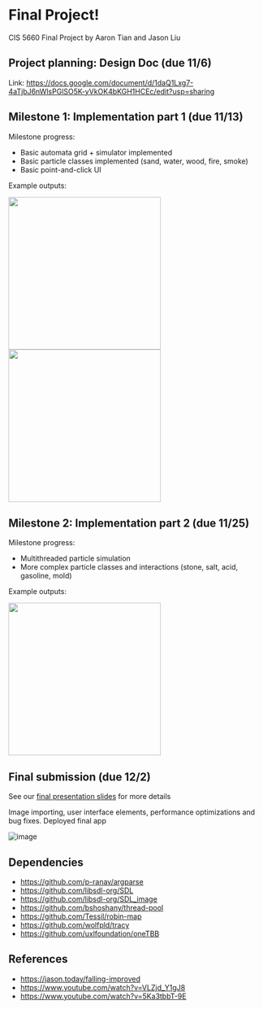 # Final Project!

CIS 5660 Final Project by Aaron Tian and Jason Liu

## Project planning: Design Doc (due 11/6)
Link: https://docs.google.com/document/d/1daQ1Lxg7-4aTjbJ6nWlsPGlSO5K-yVkOK4bKGH1HCEc/edit?usp=sharing

## Milestone 1: Implementation part 1 (due 11/13)
Milestone progress:

- Basic automata grid + simulator implemented
- Basic particle classes implemented (sand, water, wood, fire, smoke)
- Basic point-and-click UI

Example outputs:

<img width="300" src="https://github.com/user-attachments/assets/abdad680-428e-4779-bf47-721ce717f2e9" />

<img width="300" src="https://github.com/user-attachments/assets/62dc16fc-67bb-48ce-9d0e-2dacaba00c25" />

## Milestone 2: Implementation part 2 (due 11/25)
Milestone progress:

- Multithreaded particle simulation
- More complex particle classes and interactions (stone, salt, acid, gasoline, mold)

Example outputs:

<img width="300" src="https://github.com/user-attachments/assets/a07c64d2-65f5-4e70-bcb3-8e7bcd0bcf7f" />

## Final submission (due 12/2)

See our [final presentation slides](https://docs.google.com/presentation/d/1Mpp6Uvk0x8pcWGPioeexmqwVFTy7P4AbijFCnxT4KuA/edit?usp=sharing) for more details

Image importing, user interface elements, performance optimizations and bug fixes. Deployed final app

![image](https://github.com/user-attachments/assets/5cb9b009-80c5-435f-9fe3-6045236abcda)

## Dependencies

* https://github.com/p-ranav/argparse
* https://github.com/libsdl-org/SDL
* https://github.com/libsdl-org/SDL_image
* https://github.com/bshoshany/thread-pool
* https://github.com/Tessil/robin-map
* https://github.com/wolfpld/tracy
* https://github.com/uxlfoundation/oneTBB

## References

* https://jason.today/falling-improved
* https://www.youtube.com/watch?v=VLZjd_Y1gJ8
* https://www.youtube.com/watch?v=5Ka3tbbT-9E

